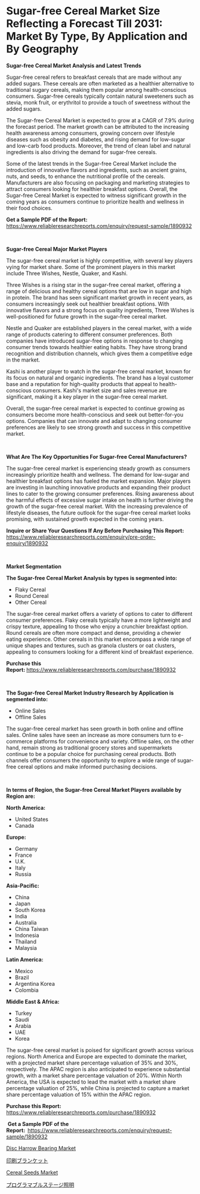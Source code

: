 <p><h1>Sugar-free Cereal Market Size Reflecting a Forecast Till 2031: Market By Type, By Application and By Geography</h1></p><p><strong>Sugar-free Cereal Market Analysis and Latest Trends</strong></p>
<p><p>Sugar-free cereal refers to breakfast cereals that are made without any added sugars. These cereals are often marketed as a healthier alternative to traditional sugary cereals, making them popular among health-conscious consumers. Sugar-free cereals typically contain natural sweeteners such as stevia, monk fruit, or erythritol to provide a touch of sweetness without the added sugars.</p><p>The Sugar-free Cereal Market is expected to grow at a CAGR of 7.9% during the forecast period. The market growth can be attributed to the increasing health awareness among consumers, growing concern over lifestyle diseases such as obesity and diabetes, and rising demand for low-sugar and low-carb food products. Moreover, the trend of clean label and natural ingredients is also driving the demand for sugar-free cereals.</p><p>Some of the latest trends in the Sugar-free Cereal Market include the introduction of innovative flavors and ingredients, such as ancient grains, nuts, and seeds, to enhance the nutritional profile of the cereals. Manufacturers are also focusing on packaging and marketing strategies to attract consumers looking for healthier breakfast options. Overall, the Sugar-free Cereal Market is expected to witness significant growth in the coming years as consumers continue to prioritize health and wellness in their food choices.</p></p>
<p><strong>Get a Sample PDF of the Report:&nbsp;</strong> <a href="https://www.reliableresearchreports.com/enquiry/request-sample/1890932">https://www.reliableresearchreports.com/enquiry/request-sample/1890932</a></p>
<p>&nbsp;</p>
<p><strong>Sugar-free Cereal Major Market Players</strong></p>
<p><p>The sugar-free cereal market is highly competitive, with several key players vying for market share. Some of the prominent players in this market include Three Wishes, Nestle, Quaker, and Kashi.</p><p>Three Wishes is a rising star in the sugar-free cereal market, offering a range of delicious and healthy cereal options that are low in sugar and high in protein. The brand has seen significant market growth in recent years, as consumers increasingly seek out healthier breakfast options. With innovative flavors and a strong focus on quality ingredients, Three Wishes is well-positioned for future growth in the sugar-free cereal market.</p><p>Nestle and Quaker are established players in the cereal market, with a wide range of products catering to different consumer preferences. Both companies have introduced sugar-free options in response to changing consumer trends towards healthier eating habits. They have strong brand recognition and distribution channels, which gives them a competitive edge in the market.</p><p>Kashi is another player to watch in the sugar-free cereal market, known for its focus on natural and organic ingredients. The brand has a loyal customer base and a reputation for high-quality products that appeal to health-conscious consumers. Kashi's market size and sales revenue are significant, making it a key player in the sugar-free cereal market.</p><p>Overall, the sugar-free cereal market is expected to continue growing as consumers become more health-conscious and seek out better-for-you options. Companies that can innovate and adapt to changing consumer preferences are likely to see strong growth and success in this competitive market.</p></p>
<p>&nbsp;</p>
<p><strong>What Are The Key Opportunities For Sugar-free Cereal Manufacturers?</strong></p>
<p><p>The sugar-free cereal market is experiencing steady growth as consumers increasingly prioritize health and wellness. The demand for low-sugar and healthier breakfast options has fueled the market expansion. Major players are investing in launching innovative products and expanding their product lines to cater to the growing consumer preferences. Rising awareness about the harmful effects of excessive sugar intake on health is further driving the growth of the sugar-free cereal market. With the increasing prevalence of lifestyle diseases, the future outlook for the sugar-free cereal market looks promising, with sustained growth expected in the coming years.</p></p>
<p><strong>Inquire or Share Your Questions If Any Before Purchasing This Report:</strong> <a href="https://www.reliableresearchreports.com/enquiry/pre-order-enquiry/1890932">https://www.reliableresearchreports.com/enquiry/pre-order-enquiry/1890932</a></p>
<p>&nbsp;</p>
<p><strong>Market Segmentation</strong></p>
<p><strong>The Sugar-free Cereal Market Analysis by types is segmented into:</strong></p>
<p><ul><li>Flaky Cereal</li><li>Round Cereal</li><li>Other Cereal</li></ul></p>
<p><p>The sugar-free cereal market offers a variety of options to cater to different consumer preferences. Flaky cereals typically have a more lightweight and crispy texture, appealing to those who enjoy a crunchier breakfast option. Round cereals are often more compact and dense, providing a chewier eating experience. Other cereals in this market encompass a wide range of unique shapes and textures, such as granola clusters or oat clusters, appealing to consumers looking for a different kind of breakfast experience.</p></p>
<p><strong>Purchase this Report:&nbsp;</strong><a href="https://www.reliableresearchreports.com/purchase/1890932">https://www.reliableresearchreports.com/purchase/1890932</a></p>
<p>&nbsp;</p>
<p><strong>The Sugar-free Cereal Market Industry Research by Application is segmented into:</strong></p>
<p><ul><li>Online Sales</li><li>Offline Sales</li></ul></p>
<p><p>The sugar-free cereal market has seen growth in both online and offline sales. Online sales have seen an increase as more consumers turn to e-commerce platforms for convenience and variety. Offline sales, on the other hand, remain strong as traditional grocery stores and supermarkets continue to be a popular choice for purchasing cereal products. Both channels offer consumers the opportunity to explore a wide range of sugar-free cereal options and make informed purchasing decisions.</p></p>
<p>&nbsp;</p>
<p><strong>In terms of Region, the Sugar-free Cereal Market Players available by Region are:</strong></p>
<p>
    <p> <strong> North America: </strong>
        <ul>
            <li>United States</li>
            <li>Canada</li>
        </ul>
        </p> 
    <p> <strong> Europe: </strong>
        <ul>
            <li>Germany</li>
            <li>France</li>
            <li>U.K.</li>
            <li>Italy</li>
            <li>Russia</li>
        </ul>
        </p> 
    <p> <strong> Asia-Pacific: </strong>
        <ul>
            <li>China</li>
            <li>Japan</li>
            <li>South Korea</li>
            <li>India</li>
            <li>Australia</li>
            <li>China Taiwan</li>
            <li>Indonesia</li>
            <li>Thailand</li>
            <li>Malaysia</li>
        </ul>
        </p> 
    <p> <strong> Latin America: </strong>
        <ul>
            <li>Mexico</li>
            <li>Brazil</li>
            <li>Argentina Korea</li>
            <li>Colombia</li>
        </ul>
        </p> 
    <p> <strong> Middle East & Africa: </strong>
        <ul>
            <li>Turkey</li>
            <li>Saudi</li>
            <li>Arabia</li>
            <li>UAE</li>
            <li>Korea</li>
        </ul>
    </p>
    </p>
<p><p>The sugar-free cereal market is poised for significant growth across various regions. North America and Europe are expected to dominate the market, with a projected market share percentage valuation of 35% and 30%, respectively. The APAC region is also anticipated to experience substantial growth, with a market share percentage valuation of 20%. Within North America, the USA is expected to lead the market with a market share percentage valuation of 25%, while China is projected to capture a market share percentage valuation of 15% within the APAC region.</p></p>
<p><strong>Purchase this Report: </strong><a href="https://www.reliableresearchreports.com/purchase/1890932">https://www.reliableresearchreports.com/purchase/1890932</a></p>
<p>&nbsp;<strong>Get a Sample PDF of the Report:&nbsp;&nbsp;</strong><a href="https://www.reliableresearchreports.com/enquiry/request-sample/1890932">https://www.reliableresearchreports.com/enquiry/request-sample/1890932</a></p>
<p><strong></strong></p>
<p><p><a href="https://issuu.com/reportprime-2/docs/disc-harrow-bearing-market-size-2030.pptx">Disc Harrow Bearing Market</a></p><p><a href="https://medium.com/@chloekessler01/%E5%8D%B0%E5%88%B7%E3%83%96%E3%83%A9%E3%83%B3%E3%82%B1%E3%83%83%E3%83%88%E5%B8%82%E5%A0%B4%E3%81%AE%E3%82%A4%E3%83%B3%E3%82%B5%E3%82%A4%E3%83%88-%E5%B8%82%E5%A0%B4%E5%8B%95%E5%90%91-%E6%88%90%E9%95%B7-2024%E5%B9%B4%E3%81%8B%E3%82%892031%E5%B9%B4%E3%81%BE%E3%81%A7%E3%81%AE%E4%BA%88%E6%B8%AC-b782e32d5c51">印刷ブランケット</a></p><p><a href="https://issuu.com/reportprime-2/docs/cereal-seeds-market-size-2030.pptx">Cereal Seeds Market</a></p><p><a href="https://medium.com/@munroco657/%E3%83%97%E3%83%AD%E3%82%B0%E3%83%A9%E3%83%9E%E3%83%96%E3%83%AB%E3%82%B9%E3%83%86%E3%83%BC%E3%82%B8%E3%83%A9%E3%82%A4%E3%83%86%E3%82%A3%E3%83%B3%E3%82%B0%E5%B8%82%E5%A0%B4%E3%83%AC%E3%83%9D%E3%83%BC%E3%83%88%E3%81%AF-%E3%81%93%E3%81%AE%E5%B8%82%E5%A0%B4%E3%81%AE%E6%9C%80%E6%96%B0%E3%81%AE%E3%83%88%E3%83%AC%E3%83%B3%E3%83%89%E3%81%A8%E6%88%90%E9%95%B7%E6%A9%9F%E4%BC%9A%E3%82%92%E6%98%8E%E3%82%89%E3%81%8B%E3%81%AB%E3%81%97%E3%81%A6%E3%81%84%E3%81%BE%E3%81%99-3b65d24e2ee1">プログラマブルステージ照明</a></p></p>
